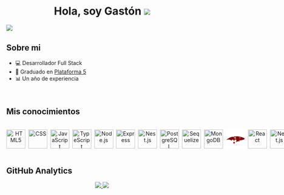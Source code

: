 <div align="center">
<h1 align="center">Hola, soy Gastón <img src="https://media.giphy.com/media/hvRJCLFzcasrR4ia7z/giphy.gif" width="35"></h1>
</div>
<img src="https://res.cloudinary.com/dpbr1u8z5/image/upload/v1708005484/Gast%C3%B3n_Ariel_Rabinovich_wsv2dm.png">

## Sobre mi

- 💻 Desarrollador Full Stack
- 📜 Graduado en [Plataforma 5](https://www.plataforma5.la/)
- 📊 Un año de experiencia
<br>

## Mis conocimientos
<br>
<div align="center" style="display: flex;">
  <img src="https://svgl.vercel.app/library/html5.svg" width="50" height="50" title="HTML5">&nbsp&nbsp
  <img src="https://svgl.vercel.app/library/css.svg" width="50" height="50" title="CSS">&nbsp&nbsp
  <img src="https://svgl.vercel.app/library/javascript.svg" width="50" height="50" title="JavaScript">&nbsp&nbsp
  <img src="https://svgl.vercel.app/library/typescript.svg" width="50" height="50" title="TypeScript">&nbsp&nbsp
  <img src="https://svgl.vercel.app/library/nodejs.svg" width="50" height="50" title="Node.js">&nbsp&nbsp
  <img src="https://svgl.vercel.app/library/expressjs_dark.svg" width="50" height="50" title="Express">&nbsp&nbsp
  <img src="https://svgl.vercel.app/library/nestjs.svg" width="50" height="50" title="Nest.js">&nbsp&nbsp
  <img src="https://svgl.vercel.app/library/postgresql.svg" width="50" height="50" title="PostgreSQL">&nbsp&nbsp
  <br>
  <br>
  <img src="https://svgl.vercel.app/library/sequelize.svg" width="50" height="50" title="Sequelize">&nbsp&nbsp
  <img src="https://svgl.vercel.app/library/mongodb.svg" width="50" height="50" title="MongoDB">&nbsp&nbsp
  <img src="https://raw.githubusercontent.com/github/explore/80688e429a7d4ef2fca1e82350fe8e3517d3494d/topics/mongoose/mongoose.png" width="50" height="50" title="Mongoose">&nbsp&nbsp
  <img src="https://svgl.vercel.app/library/react.svg" width="50" height="50" title="React">&nbsp&nbsp
  <img src="https://svgl.vercel.app/library/nextjs.svg" width="50" height="50" title="Next.js">&nbsp&nbsp
  <img src="https://svgl.vercel.app/library/vitejs.svg" width="50" height="50" title="Vite.js">&nbsp&nbsp
  <img src="https://svgl.vercel.app/library/redux.svg" width="50" height="50" title="Redux">&nbsp&nbsp
  <img src="https://svgl.vercel.app/library/sass.svg" width="50" height="50" title="Sass">&nbsp&nbsp
  <br>
  <br>
  <img src="https://svgl.vercel.app/library/bootstrap.svg" width="50" height="50" title="Bootstrap">&nbsp&nbsp
  <img src="https://svgl.vercel.app/library/radix-ui_dark.svg" width="50" height="50" title="Radix UI">&nbsp&nbsp
  <img src="https://svgl.vercel.app/library/materialui.svg" width="50" height="50" title="Material UI">&nbsp&nbsp
  <img src="https://svgl.vercel.app/library/tailwindcss.svg" width="50" height="50" title="Tailwind CSS">&nbsp&nbsp
  <img src="https://svgl.vercel.app/library/docker.svg" width="50" height="50" title="Docker">&nbsp&nbsp
  <img src="https://svgl.vercel.app/library/jest.svg" width="50" height="50" title="Jest">&nbsp&nbsp
  <img src="https://svgl.vercel.app/library/github.svg" width="50" height="50" title="Github">&nbsp&nbsp
  <img src="https://seeklogo.com/images/G/github-actions-logo-031704BDC6-seeklogo.com.png" width="50" height="50" title="TypeScript">&nbsp&nbsp
</div>
<br>

## GitHub Analytics

<p align="center">
<a href="https://github.com/GRabinovich">
  <img height="180em" src="https://github-readme-stats-eight-theta.vercel.app/api?username=GRabinovich&show_icons=true&theme=algolia&include_all_commits=true&count_private=true"/>
  <img height="180em" src="https://github-readme-stats-eight-theta.vercel.app/api/top-langs/?username=GRabinovich&layout=compact&langs_count=8&theme=algolia"/>
</a>
</p>

